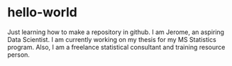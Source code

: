 # hello-world
Just learning how to make a repository in github.
I am Jerome, an aspiring Data Scientist. I am currently working on my thesis for my MS Statistics program. Also, I am a freelance statistical consultant and training resource person.


